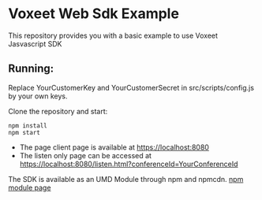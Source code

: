 Voxeet Web Sdk Example
======================

This repository provides you with a basic example to use Voxeet Jasvascript SDK

## Running:

Replace YourCustomerKey and YourCustomerSecret in src/scripts/config.js by your own keys.

Clone the repository and start:

```
npm install
npm start
```

- The page client page is available at <https://localhost:8080>
- The listen only page can be accessed at <https://localhost:8080/listen.html?conferenceId=YourConferenceId>

The SDK is available as an UMD Module through npm and npmcdn. [npm module page](https://www.npmjs.com/package/@voxeet/voxeet-web-sdk)
